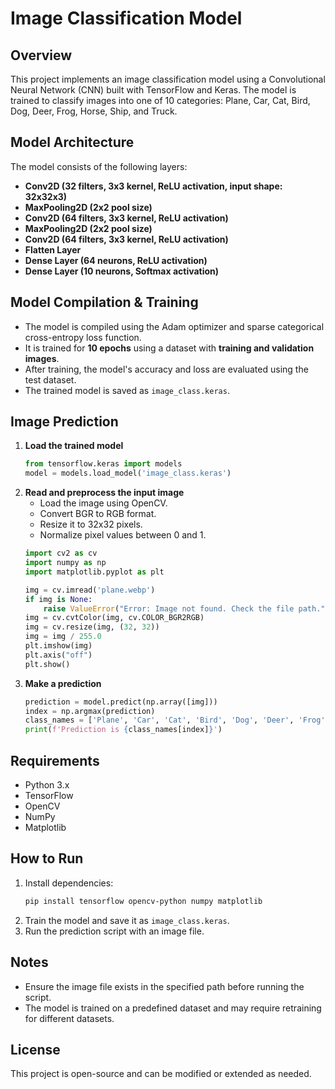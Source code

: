 # Image Classification Model

## Overview
This project implements an image classification model using a Convolutional Neural Network (CNN) built with TensorFlow and Keras. The model is trained to classify images into one of 10 categories: Plane, Car, Cat, Bird, Dog, Deer, Frog, Horse, Ship, and Truck.

## Model Architecture
The model consists of the following layers:
- **Conv2D (32 filters, 3x3 kernel, ReLU activation, input shape: 32x32x3)**
- **MaxPooling2D (2x2 pool size)**
- **Conv2D (64 filters, 3x3 kernel, ReLU activation)**
- **MaxPooling2D (2x2 pool size)**
- **Conv2D (64 filters, 3x3 kernel, ReLU activation)**
- **Flatten Layer**
- **Dense Layer (64 neurons, ReLU activation)**
- **Dense Layer (10 neurons, Softmax activation)**

## Model Compilation & Training
- The model is compiled using the Adam optimizer and sparse categorical cross-entropy loss function.
- It is trained for **10 epochs** using a dataset with **training and validation images**.
- After training, the model's accuracy and loss are evaluated using the test dataset.
- The trained model is saved as `image_class.keras`.

## Image Prediction
1. **Load the trained model**
   ```python
   from tensorflow.keras import models
   model = models.load_model('image_class.keras')
   ```
2. **Read and preprocess the input image**
   - Load the image using OpenCV.
   - Convert BGR to RGB format.
   - Resize it to 32x32 pixels.
   - Normalize pixel values between 0 and 1.
   ```python
   import cv2 as cv
   import numpy as np
   import matplotlib.pyplot as plt
   
   img = cv.imread('plane.webp')
   if img is None:
       raise ValueError("Error: Image not found. Check the file path.")
   img = cv.cvtColor(img, cv.COLOR_BGR2RGB)
   img = cv.resize(img, (32, 32))
   img = img / 255.0
   plt.imshow(img)
   plt.axis("off")
   plt.show()
   ```
3. **Make a prediction**
   ```python
   prediction = model.predict(np.array([img]))
   index = np.argmax(prediction)
   class_names = ['Plane', 'Car', 'Cat', 'Bird', 'Dog', 'Deer', 'Frog', 'Horse', 'Ship', 'Truck']
   print(f'Prediction is {class_names[index]}')
   ```

## Requirements
- Python 3.x
- TensorFlow
- OpenCV
- NumPy
- Matplotlib

## How to Run
1. Install dependencies:
   ```sh
   pip install tensorflow opencv-python numpy matplotlib
   ```
2. Train the model and save it as `image_class.keras`.
3. Run the prediction script with an image file.

## Notes
- Ensure the image file exists in the specified path before running the script.
- The model is trained on a predefined dataset and may require retraining for different datasets.

## License
This project is open-source and can be modified or extended as needed.

